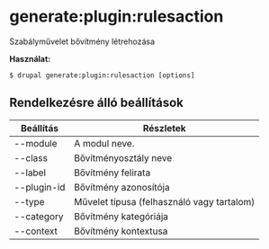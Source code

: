 # generate:plugin:rulesaction
Szabályművelet bővítmény létrehozása

**Használat:**
```
$ drupal generate:plugin:rulesaction [options] 
```

## Rendelkezésre álló beállítások
Beállítás | Részletek
-------|-------------
--module | A modul neve.
--class | Bővítményosztály neve
--label | Bővítmény felirata
--plugin-id | Bővítmény azonosítója
--type | Művelet típusa (felhasználó vagy tartalom)
--category | Bővítmény kategóriája
--context | Bővítmény kontextusa
